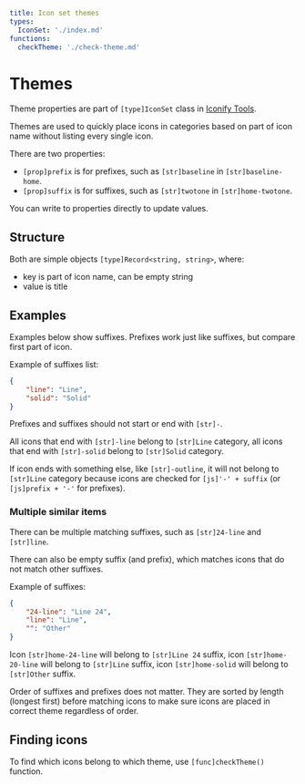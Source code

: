 ```yaml
title: Icon set themes
types:
  IconSet: './index.md'
functions:
  checkTheme: './check-theme.md'
```

# Themes

Theme properties are part of `[type]IconSet` class in [Iconify Tools](../index.md).

Themes are used to quickly place icons in categories based on part of icon name without listing every single icon.

There are two properties:

- `[prop]prefix` is for prefixes, such as `[str]baseline` in `[str]baseline-home`.
- `[prop]suffix` is for suffixes, such as `[str]twotone` in `[str]home-twotone`.

You can write to properties directly to update values.

## Structure

Both are simple objects `[type]Record<string, string>`, where:

- key is part of icon name, can be empty string
- value is title

## Examples

Examples below show suffixes. Prefixes work just like suffixes, but compare first part of icon.

Example of suffixes list:

```json
{
	"line": "Line",
	"solid": "Solid"
}
```

Prefixes and suffixes should not start or end with `[str]-`.

All icons that end with `[str]-line` belong to `[str]Line` category, all icons that end with `[str]-solid` belong to `[str]Solid` category.

If icon ends with something else, like `[str]-outline`, it will not belong to `[str]Line` category because icons are checked for `[js]'-' + suffix` (or `[js]prefix + '-'` for prefixes).

### Multiple similar items

There can be multiple matching suffixes, such as `[str]24-line` and `[str]line`.

There can also be empty suffix (and prefix), which matches icons that do not match other suffixes.

Example of suffixes:

```json
{
	"24-line": "Line 24",
	"line": "Line",
	"": "Other"
}
```

Icon `[str]home-24-line` will belong to `[str]Line 24` suffix, icon `[str]home-20-line` will belong to `[str]Line` suffix, icon `[str]home-solid` will belong to `[str]Other` suffix.

Order of suffixes and prefixes does not matter. They are sorted by length (longest first) before matching icons to make sure icons are placed in correct theme regardless of order.

## Finding icons

To find which icons belong to which theme, use `[func]checkTheme()` function.

